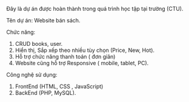 Đây là dự án được hoàn thành trong quá trình học tập tại trường (CTU).

Tên dự án: Website bán sách.

Chức năng:
  1. CRUD books, user.
  2. Hiển thị, Sắp xếp theo nhiều tùy chọn (Price, New, Hot).
  3. Hỗ trợ chức năng thanh toán ( đơn giãn)
  4. Website cũng hỗ trợ Responsive ( mobile, tablet, PC).

Công nghệ sử dụng:
  1. FrontEnd (HTML, CSS , JavaScript)
  2. BackEnd (PHP, MySQL).
    
